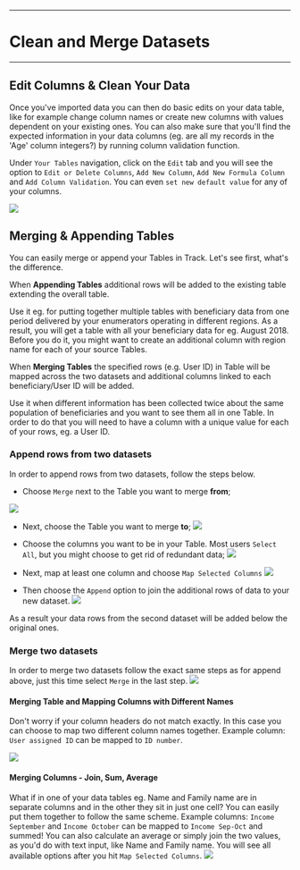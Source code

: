 ****
# Clean and Merge Datasets
---

## Edit Columns & Clean Your Data
Once you've imported data you can then do basic edits on your data table, like for example change column names or create new columns with values dependent on your existing ones. You can also make sure that you'll find the expected information in your data columns (eg. are all my records in the 'Age' column integers?) by running column validation function. 

Under `Your Tables` navigation, click on the `Edit` tab and you will see the option to `Edit or Delete Columns`, `Add New Column`, `Add New Formula Column` and `Add Column Validation`. You can even `set new default value` for any of your columns.

![](/assets_en/table_edit.PNG)

## Merging & Appending Tables

You can easily merge or append your Tables in Track. Let's see first, what's the difference.

When **Appending Tables** additional rows will be added to the existing table extending the overall table.

Use it eg. for putting together multiple tables with beneficiary data from one period delivered by your enumerators operating in different regions. As a result, you will get a table with all your beneficiary data for eg. August 2018. Before you do it, you might want to create an additional column with region name for each of your source Tables.

When **Merging Tables** the specified rows \(e.g. User ID\) in Table will be mapped across the two datasets and additional columns linked to each beneficiary/User ID will be added.

Use it when different information has been collected twice about the same population of beneficiaries and you want to see them all in one Table. In order to do that you will need to have a column with a unique value for each of your rows, eg. a User ID.

### Append rows from two datasets

In order to append rows from two datasets, follow the steps below.

* Choose `Merge` next to the Table you want to merge **from**;

![](/assets_en/merge.PNG)

* Next, choose the Table you want to merge **to**;
![](/assets_en/merge2.png)

* Choose the columns you want to be in your Table. Most users `Select All`, but you might choose to get rid of redundant data; 
![](/assets_en/merge3.PNG)

* Next, map at least one column and choose `Map Selected Columns`
![](/assets_en/merge4.PNG)
* Then choose the `Append` option to join the additional rows of data to your new dataset.
![](/assets_en/merge5.png)

As a result your data rows from the second dataset will be added below the original ones.

### Merge two datasets 

In order to merge two datasets follow the exact same steps as for append above, just this time select `Merge` in the last step.
![](/assets_en/merge7.png)

#### Merging Table and Mapping Columns with Different Names

Don't worry if your column headers do not match exactly. In this case you can choose to map two different column names together. Example column: `User assigned ID` can be mapped to `ID number`.

![](/assets_en/merge8.PNG)

#### Merging Columns - Join, Sum, Average

What if in one of your data tables eg. Name and Family name are in separate columns and in the other they sit in just one cell? You can easily put them together to follow the same scheme. Example columns: `Income September` and `Income October` can be mapped to `Income Sep-Oct` and summed! You can also calculate an average or simply join the two values, as you'd do with text input, like Name and Family name. You will see all available options after you hit `Map Selected Columns`.
![](/assets_en/merge9.PNG)




  


